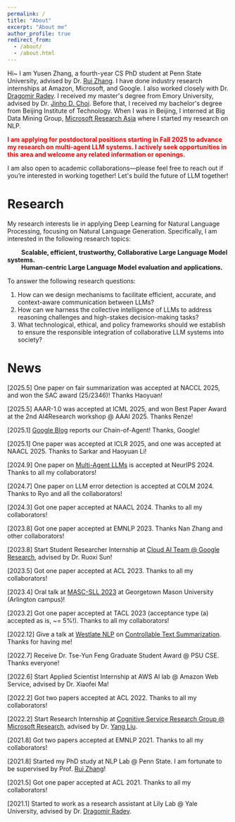 ```yaml
---
permalink: /
title: "About"
excerpt: "About me"
author_profile: true
redirect_from: 
  - /about/
  - /about.html
---
```


Hi~ I am Yusen Zhang, a fourth-year CS PhD student at Penn State University, advised by Dr. [Rui Zhang](https://ryanzhumich.github.io/). I have done industry research internships at Amazon, Microsoft, and Google. I also worked closely with Dr. [Dragomir Radev](https://www.cs.yale.edu/homes/radev/). I received my master's degree from Emory University, advised by Dr. [Jinho D. Choi](http://www.mathcs.emory.edu/~choi/home.html). Before that, I received my bachelor's degree from Beijing Institute of Technology. When I was in Beijing, I interned at Big Data Mining Group, [Microsoft Research Asia](https://www.microsoft.com/en-us/research/group/data-knowledge-intelligence/) where I started my research on NLP.

<span style="color:red;">**I am applying for postdoctoral positions starting in Fall 2025 to advance my research on multi-agent LLM systems. I actively seek opportunities in this area and welcome any related information or openings.**</span>

I am also open to academic collaborations—please feel free to reach out if you’re interested in working together! Let's build the future of LLM together!

Research
======

My research interests lie in applying Deep Learning for Natural Language Processing, focusing on Natural Language Generation. Specifically, I am interested in the following research topics:  


&nbsp;&nbsp;&nbsp;&nbsp;&nbsp;&nbsp;&nbsp;&nbsp;**Scalable, efficient, trustworthy, Collaborative Large Language Model systems.**  
&nbsp;&nbsp;&nbsp;&nbsp;&nbsp;&nbsp;&nbsp;&nbsp;**Human-centric Large Language Model evaluation and applications.**  

To answer the following research questions:
1. How can we design mechanisms to facilitate efficient, accurate, and context-aware communication between LLMs?
2. How can we harness the collective intelligence of LLMs to address reasoning challenges and high-stakes decision-making tasks?
3. What technological, ethical, and policy frameworks should we establish to ensure the responsible integration of collaborative LLM systems into society?

News
======

\[2025.5\] One paper on fair summarization was accepted at NACCL 2025, and won the SAC award (25/2346)! Thanks Haoyuan!

\[2025.5\] AAAR-1.0 was accepted at ICML 2025, and won Best Paper Award at the 2nd AI4Research workshop @ AAAI 2025. Thanks Renze!

\[2025.1\] [Google Blog](https://research.google/blog/chain-of-agents-large-language-models-collaborating-on-long-context-tasks/) reports our Chain-of-Agent! Thanks, Google!

\[2025.1\] One paper was accepted at ICLR 2025, and one was accepted at NAACL 2025. Thanks to Sarkar and Haoyuan Li!

\[2024.9\] One paper on [Multi-Agent LLMs](https://yuszh.com/chain-of-agents/) is accepted at NeurIPS 2024. Thanks to all my collaborators!

\[2024.7\] One paper on LLM error detection is accepted at COLM 2024. Thanks to Ryo and all the collaborators!

\[2024.3\] Got one paper accepted at NAACL 2024. Thanks to all my collaborators!

\[2023.8\] Got one paper accepted at EMNLP 2023. Thanks Nan Zhang and other collaborators!

\[2023.8\] Start Student Researcher Internship at [Cloud AI Team @ Google Research](https://research.google/teams/cloud-ai/), advised by Dr. Ruoxi Sun!

\[2023.5\] Got one paper accepted at ACL 2023. Thanks to all my collaborators!

\[2023.4\] Oral talk at [MASC-SLL 2023](https://www.mascsll.org/) at Georgetown Mason University (Arlington campus)!

\[2023.2\] Got one paper accepted at TACL 2023 (acceptance type (a) accepted as is, ~= 5%!). Thanks to all my collaborators!

\[2022.12\] Give a talk at [Westlate NLP](https://westlakenlp.github.io/nlpml/) on [Controllable Text Summarization](https://arxiv.org/pdf/2211.05041.pdf). Thanks for having me!

\[2022.7\] Receive Dr. Tse-Yun Feng Graduate Student Award @ PSU CSE. Thanks everyone!

\[2022.6\] Start Applied Scientist Internship at AWS AI lab @ Amazon Web Service, advised by Dr. Xiaofei Ma!

\[2022.2\] Got two papers accepted at ACL 2022. Thanks to all my collaborators!

\[2022.2\] Start Research Internship at [Cognitive Service Research Group @ Microsoft Research](https://www.microsoft.com/en-us/research/group/cognitive-services-research/), advised by Dr. [Yang Liu](https://nlp-yang.github.io/).

\[2021.8\] Got two papers accepted at EMNLP 2021. Thanks to all my collaborators!

\[2021.8\] Started my PhD study at NLP Lab @ Penn State. I am fortunate to be supervised by Prof. [Rui Zhang](https://ryanzhumich.github.io/)!

\[2021.5\] Got one paper accepted at ACL 2021. Thanks to all my collaborators!

\[2021.1\] Started to work as a research assistant at Lily Lab @ Yale University, advised by Dr. [Dragomir Radev](https://cpsc.yale.edu/people/dragomir-radev).
